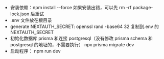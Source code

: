 - 安装依赖：npm install --force 如果安装出错，可以先 rm -rf package-lock.json 后重试
- .env 文件放在根目录
- generate NEXTAUTH_SECRET: openssl rand -base64 32 复制到.env 的 NEXTAUTH_SECRET
- 初始化数据库 prisma 和连接 postgresql（没有修改 prisma schema 和 postgresql 的地址的，不需要执行） npx prisma migrate dev
- 启动程序： npm run dev
